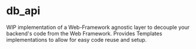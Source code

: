 # db_api 

WIP implementation of a Web-Framework agnostic layer to decouple your backend's code from the Web Framework. 
Provides Templates implementations to allow for easy code reuse and setup.
 
